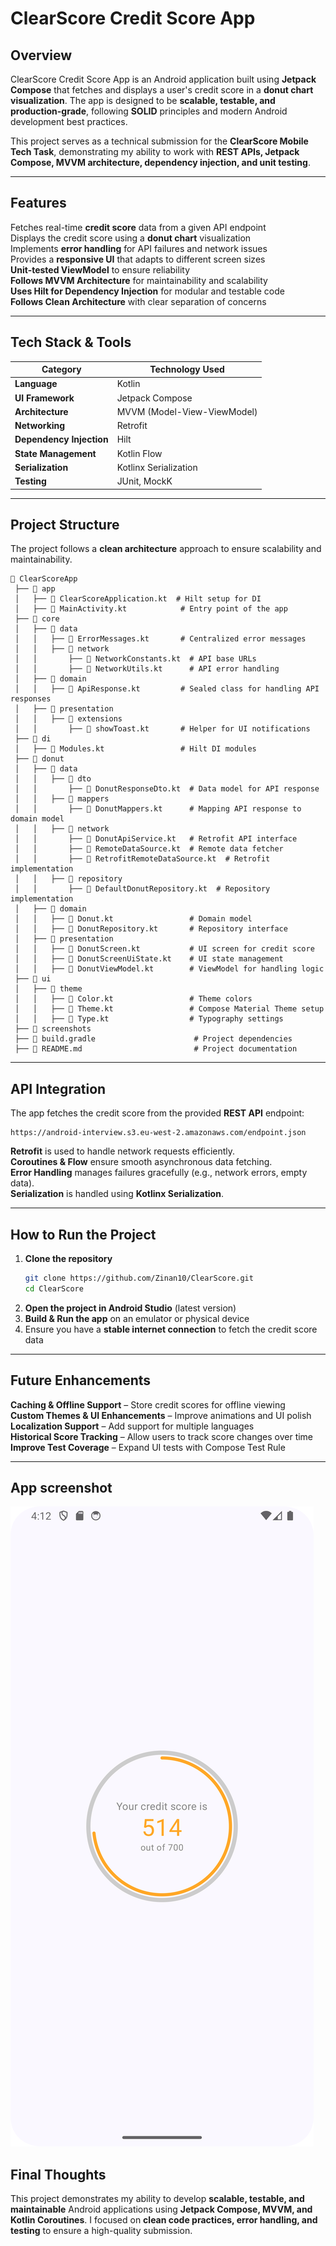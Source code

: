 # **ClearScore Credit Score App**

## **Overview**
ClearScore Credit Score App is an Android application built using **Jetpack Compose** that fetches and displays a user's credit score in a **donut chart visualization**. The app is designed to be **scalable, testable, and production-grade**, following **SOLID** principles and modern Android development best practices.

This project serves as a technical submission for the **ClearScore Mobile Tech Task**, demonstrating my ability to work with **REST APIs, Jetpack Compose, MVVM architecture, dependency injection, and unit testing**.

---

## **Features**
Fetches real-time **credit score** data from a given API endpoint  
Displays the credit score using a **donut chart** visualization  
Implements **error handling** for API failures and network issues  
Provides a **responsive UI** that adapts to different screen sizes  
**Unit-tested ViewModel** to ensure reliability  
**Follows MVVM Architecture** for maintainability and scalability  
**Uses Hilt for Dependency Injection** for modular and testable code  
**Follows Clean Architecture** with clear separation of concerns

---

## **Tech Stack & Tools**
| **Category**         | **Technology Used** |
|----------------------|--------------------|
| **Language**        | Kotlin |
| **UI Framework**    | Jetpack Compose |
| **Architecture**    | MVVM (Model-View-ViewModel) |
| **Networking**      | Retrofit |
| **Dependency Injection** | Hilt |
| **State Management** | Kotlin Flow |
| **Serialization**   | Kotlinx Serialization |
| **Testing**         | JUnit, MockK |

---

## **Project Structure**
The project follows a **clean architecture** approach to ensure scalability and maintainability.

```
📂 ClearScoreApp
 ├── 📂 app
 │   ├── 📄 ClearScoreApplication.kt  # Hilt setup for DI
 │   ├── 📄 MainActivity.kt            # Entry point of the app
 ├── 📂 core
 │   ├── 📂 data
 │   │   ├── 📄 ErrorMessages.kt       # Centralized error messages
 │   │   ├── 📂 network
 │   │       ├── 📄 NetworkConstants.kt  # API base URLs
 │   │       ├── 📄 NetworkUtils.kt      # API error handling
 │   ├── 📂 domain
 │   │   ├── 📄 ApiResponse.kt         # Sealed class for handling API responses
 │   ├── 📂 presentation
 │   │   ├── 📂 extensions
 │   │       ├── 📄 showToast.kt       # Helper for UI notifications
 ├── 📂 di
 │   ├── 📄 Modules.kt                 # Hilt DI modules
 ├── 📂 donut
 │   ├── 📂 data
 │   │   ├── 📂 dto
 │   │       ├── 📄 DonutResponseDto.kt  # Data model for API response
 │   │   ├── 📂 mappers
 │   │       ├── 📄 DonutMappers.kt      # Mapping API response to domain model
 │   │   ├── 📂 network
 │   │       ├── 📄 DonutApiService.kt   # Retrofit API interface
 │   │       ├── 📄 RemoteDataSource.kt  # Remote data fetcher
 │   │       ├── 📄 RetrofitRemoteDataSource.kt  # Retrofit implementation
 │   │   ├── 📂 repository
 │   │       ├── 📄 DefaultDonutRepository.kt  # Repository implementation
 │   ├── 📂 domain
 │   │   ├── 📄 Donut.kt                 # Domain model
 │   │   ├── 📄 DonutRepository.kt       # Repository interface
 │   ├── 📂 presentation
 │   │   ├── 📄 DonutScreen.kt           # UI screen for credit score
 │   │   ├── 📄 DonutScreenUiState.kt    # UI state management
 │   │   ├── 📄 DonutViewModel.kt        # ViewModel for handling logic
 ├── 📂 ui
 │   ├── 📂 theme
 │   │   ├── 📄 Color.kt                 # Theme colors
 │   │   ├── 📄 Theme.kt                 # Compose Material Theme setup
 │   │   ├── 📄 Type.kt                  # Typography settings
 ├── 📂 screenshots
 ├── 📄 build.gradle                      # Project dependencies
 ├── 📄 README.md                         # Project documentation
```

---

## **API Integration**
The app fetches the credit score from the provided **REST API** endpoint:

```
https://android-interview.s3.eu-west-2.amazonaws.com/endpoint.json
```

**Retrofit** is used to handle network requests efficiently.  
**Coroutines & Flow** ensure smooth asynchronous data fetching.  
**Error Handling** manages failures gracefully (e.g., network errors, empty data).  
**Serialization** is handled using **Kotlinx Serialization**.

---

## **How to Run the Project**
1. **Clone the repository**
   ```sh
   git clone https://github.com/Zinan10/ClearScore.git
   cd ClearScore
   ```
2. **Open the project in Android Studio** (latest version)
3. **Build & Run the app** on an emulator or physical device
4. Ensure you have a **stable internet connection** to fetch the credit score data

---

## **Future Enhancements**
**Caching & Offline Support** – Store credit scores for offline viewing  
**Custom Themes & UI Enhancements** – Improve animations and UI polish  
**Localization Support** – Add support for multiple languages  
**Historical Score Tracking** – Allow users to track score changes over time  
**Improve Test Coverage** – Expand UI tests with Compose Test Rule

---
## **App screenshot**

![App Screenshot](app/src/main/java/com/app/clearscore/screenshots/App_screen.png)


## **Final Thoughts**
This project demonstrates my ability to develop **scalable, testable, and maintainable** Android applications using **Jetpack Compose, MVVM, and Kotlin Coroutines**. I focused on **clean code practices, error handling, and testing** to ensure a high-quality submission.
